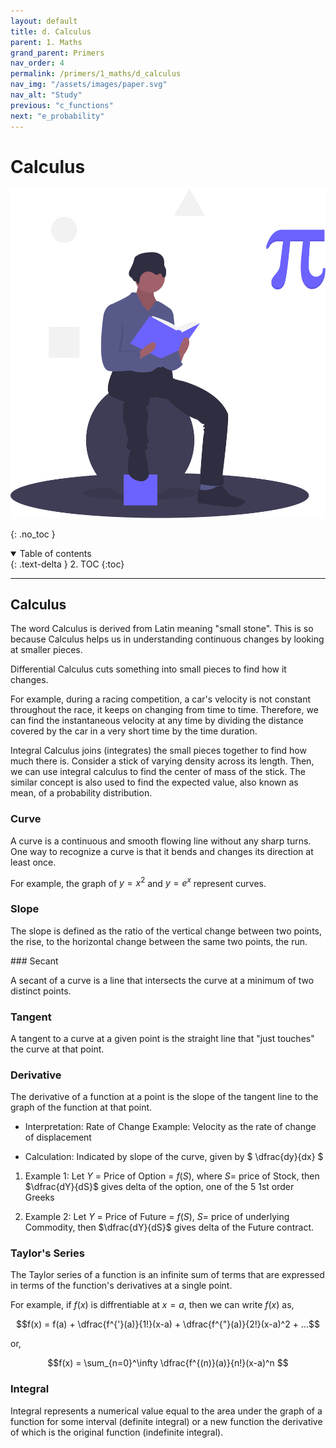 ```yaml
---
layout: default
title: d. Calculus
parent: 1. Maths
grand_parent: Primers
nav_order: 4
permalink: /primers/1_maths/d_calculus
nav_img: "/assets/images/paper.svg"
nav_alt: "Study"
previous: "c_functions"
next: "e_probability"
---
```


# Calculus

![Maths](/assets/images/primers/maths.svg)

{: .no_toc }

<details open markdown="block">
  <summary>
    Table of contents
  </summary>
  {: .text-delta }
2. TOC
{:toc}
</details>

---

<div class="theory" markdown="1">

## Calculus

The word Calculus is derived from Latin meaning "small stone". This is so because Calculus helps us in understanding continuous changes by looking at smaller pieces.

Differential Calculus cuts something into small pieces to find how it changes.

For example, during a racing competition, a car's velocity is not constant throughout the race, it keeps on changing from time to time. Therefore, we can find the instantaneous velocity at any time by dividing the distance covered by the car in a very short time by the time duration.

Integral Calculus joins (integrates) the small pieces together to find how much there is. Consider a stick of varying density across its length. Then, we can use integral calculus to find the center of mass of the stick. The similar concept is also used to find the expected value, also known as mean, of a probability distribution.

<div class="subtheory" markdown="1">

### Curve

A curve is a continuous and smooth flowing line without any sharp turns. One way to recognize a curve is that it bends and changes its direction at least once.

For example, the graph of $y=x^2$ and $y=e^x$ represent curves.

</div>
<div class="subtheory" markdown="1">

### Slope

The slope is defined as the ratio of the vertical change between two points, the rise, to the horizontal change between the same two points, the run.

</div>
<div class="subtheory" markdown="1">
### Secant

A secant of a curve is a line that intersects the curve at a minimum of two distinct points.

</div>
<div class="subtheory" markdown="1">

### Tangent

A tangent to a curve at a given point is the straight line that "just touches" the curve at that point.

</div>
<div class="subtheory" markdown="1">

### Derivative

The derivative of a function at a point is the slope of the tangent line to the graph of the function at that point.

- Interpretation: Rate of Change
  Example: Velocity as the rate of change of displacement

- Calculation: Indicated by slope of the curve, given by $ \dfrac{dy}{dx} $

1) Example 1: Let $Y$ = Price of Option = $f(S)$, where $S$= price of Stock, then $\dfrac{dY}{dS}$ gives delta of the option, one of the 5 1st order Greeks

2) Example 2: Let $Y$ = Price of Future = $f(S)$, $S$= price of underlying Commodity, then $\dfrac{dY}{dS}$ gives delta of the Future contract.
</div>
<div class="subtheory" markdown="1">

### Taylor's Series

The Taylor series of a function is an infinite sum of terms that are expressed in terms of the function's derivatives at a single point.

For example, if $f(x)$ is diffrentiable at $x=a$, then we can write $f(x)$ as,

$$f(x) = f(a) + \dfrac{f^{'}(a)}{1!}(x-a) + \dfrac{f^{"}(a)}{2!}(x-a)^2 + ...$$

or,

$$f(x) = \sum_{n=0}^\infty \dfrac{f^{(n)}(a)}{n!}(x-a)^n $$

</div>
<div class="subtheory" markdown="1">

### Integral

Integral represents a numerical value equal to the area under the graph of a function for some interval (definite integral) or a new function the derivative of which is the original function (indefinite integral).

</div>
</div>